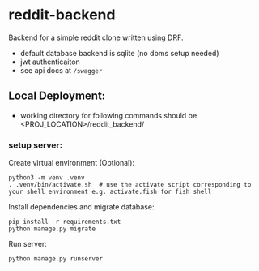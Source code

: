 # reddit-backend
Backend for a simple reddit clone written using DRF.

- default database backend is sqlite (no dbms setup needed)
- jwt authenticaiton
- see api docs at `/swagger`

## Local Deployment:
- working directory for following commands should be <PROJ_LOCATION>/reddit_backend/

### setup server:
Create virtual environment (Optional):
```commandline
python3 -m venv .venv
. .venv/bin/activate.sh  # use the activate script corresponding to your shell environment e.g. activate.fish for fish shell  
```

Install dependencies and migrate database:
```commandline
pip install -r requirements.txt
python manage.py migrate
```

Run server:
```commandline
python manage.py runserver
```
